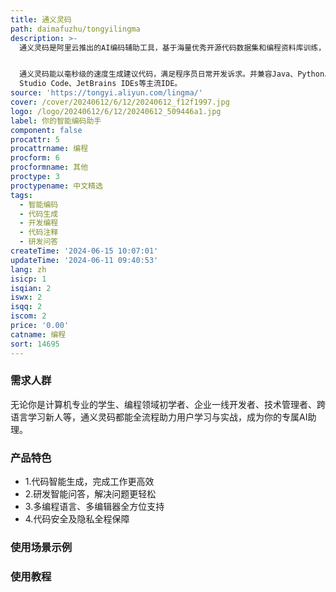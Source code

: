 ```yaml
---
title: 通义灵码
path: daimafuzhu/tongyilingma
description: >-
  通义灵码是阿里云推出的AI编码辅助工具，基于海量优秀开源代码数据集和编程资料库训练，可根据当前代码文件及跨文件的上下文，自动生成行级/函数级代码、单元测试、代码注释等，此外还具备代码解释、智能研发问答、异常报错排查等能力为开发者带来高效、流畅的编码体验。


  通义灵码能以毫秒级的速度生成建议代码，满足程序员日常开发诉求。并兼容Java、Python、JavaScript、TypeScript、C/C++等200多种主流编程语言，支持Visual
  Studio Code、JetBrains IDEs等主流IDE。
source: 'https://tongyi.aliyun.com/lingma/'
cover: /cover/20240612/6/12/20240612_f12f1997.jpg
logo: /logo/20240612/6/12/20240612_509446a1.jpg
label: 你的智能编码助手
component: false
procattr: 5
procattrname: 编程
procform: 6
procformname: 其他
proctype: 3
proctypename: 中文精选
tags:
  - 智能编码
  - 代码生成
  - 开发编程
  - 代码注释
  - 研发问答
createTime: '2024-06-15 10:07:01'
updateTime: '2024-06-11 09:40:53'
lang: zh
isicp: 1
isqian: 2
iswx: 2
isqq: 2
iscom: 2
price: '0.00'
catname: 编程
sort: 14695
---
```




### 需求人群
无论你是计算机专业的学生、编程领域初学者、企业一线开发者、技术管理者、跨语言学习新人等，通义灵码都能全流程助力用户学习与实战，成为你的专属AI助理。

### 产品特色
- 1.代码智能生成，完成工作更高效
- 2.研发智能问答，解决问题更轻松
- 3.多编程语言、多编辑器全方位支持
- 4.代码安全及隐私全程保障

### 使用场景示例


### 使用教程


  
